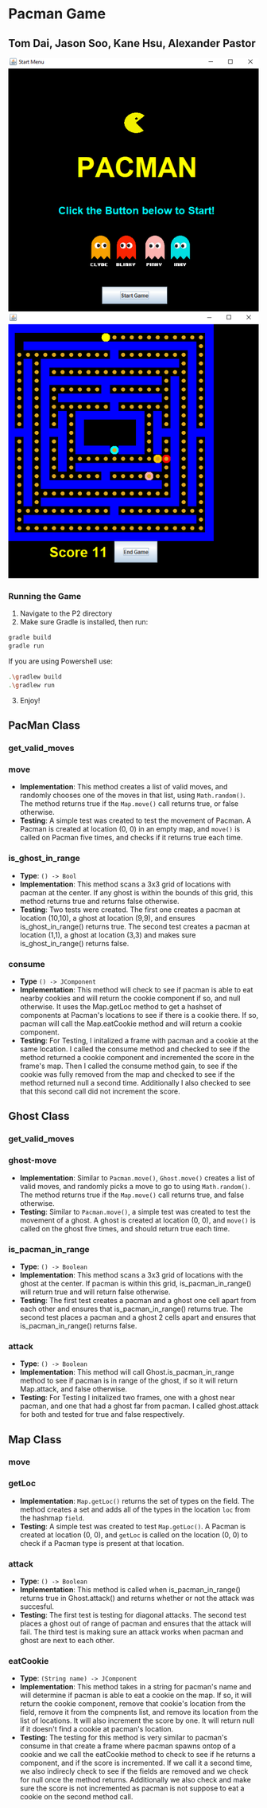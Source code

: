 # Pacman Game

## Tom Dai, Jason Soo, Kane Hsu, Alexander Pastor

![alt](./Projects/P2/app/src/main/resources/start.png)
![alt](./Projects/P2/app/src/main/resources/game.png)
### Running the Game
1. Navigate to the P2 directory
2. Make sure Gradle is installed, then run:
```bash
gradle build
gradle run
```

If you are using Powershell use:
```bash
.\gradlew build
.\gradlew run
```
3. Enjoy!

## PacMan Class

### get_valid_moves

### move

- **Implementation**: This method creates a list of valid moves, and randomly chooses one of the moves in that list, using `Math.random()`. The method returns true if the `Map.move()` call returns true, or false otherwise.
- **Testing**: A simple test was created to test the movement of Pacman. A Pacman is created at location (0, 0) in an empty map, and `move()` is called on Pacman five times, and checks if it returns true each time.

### is_ghost_in_range
- **Type**: `() -> Bool`
- **Implementation**: This method scans a 3x3 grid of locations with pacman at the center. If any ghost is within the bounds of this grid, this method returns true and returns false otherwise.
- **Testing**: Two tests were created. The first one creates a pacman at location (10,10), a ghost at location (9,9), and ensures is_ghost_in_range() returns true. The second test creates a pacman at location (1,1), a ghost at location (3,3) and makes sure is_ghost_in_range() returns false.

### consume
- **Type** `() -> JComponent`
- **Implementation**: This method will check to see if pacman is able to eat nearby cookies and will return the cookie component if so, and null otherwise. It uses the Map.getLoc method to get a hashset of components at Pacman's locations to see if there is a cookie there. If so, pacman will call the Map.eatCookie method and will return a cookie component.
- **Testing**: For Testing, I initalized a frame with pacman and a cookie at the same location. I called the consume method and checked to see if the method returned a cookie component and incremented the score in the frame's map. Then I called the consume method gain, to see if the cookie was fully removed from the map and checked to see if the method returned null a second time. Additionally I also checked to see that this second call did not increment the score. 

## Ghost Class

### get_valid_moves

### ghost-move

- **Implementation**: Similar to `Pacman.move()`, `Ghost.move()` creates a list of valid moves, and randomly picks a move to go to using `Math.random()`. The method returns true if the `Map.move()` call returns true, and false otherwise.
- **Testing**: Similar to `Pacman.move()`, a simple test was created to test the movement of a ghost. A ghost is created at location (0, 0), and `move()` is called on the ghost five times, and should return true each time.

### is_pacman_in_range
- **Type**: `() -> Boolean` 
- **Implementation**: This method scans a 3x3 grid of locations with the ghost at the center. If pacman is within this grid, is_pacman_in_range() will return true and will return false otherwise.
- **Testing**: The first test creates a pacman and a ghost one cell apart from each other and ensures that is_pacman_in_range() returns true. The second test places a pacman and a ghost 2 cells apart and ensures that is_pacman_in_range() returns false.

### attack
- **Type**: `() -> Boolean` 
- **Implementation**: This method will call Ghost.is_pacman_in_range method to see if pacman is in range of the ghost, if so it will return Map.attack, and false otherwise.
- **Testing**: For Testing I initalized two frames, one with a ghost near pacman, and one that had a ghost far from pacman. I called ghost.attack for both and tested for true and false respectively.

## Map Class

### move

### getLoc
- **Implementation**: `Map.getLoc()` returns the set of types on the field. The method creates a set and adds all of the types in the location `loc` from the hashmap `field`.
- **Testing**: A simple test was created to test `Map.getLoc()`. A Pacman is created at location (0, 0), and `getLoc` is called on the location (0, 0) to check if a Pacman type is present at that location.

### attack
- **Type**: `() -> Boolean` 
- **Implementation**: This method is called when is_pacman_in_range() returns true in Ghost.attack() and returns whether or not the attack was succesful.
- **Testing**: The first test is testing for diagonal attacks. The second test places a ghost out of range of pacman and ensures that the attack will fail. The third test is making sure an attack works when pacman and ghost are next to each other.

### eatCookie
- **Type**: `(String name) -> JComponent`
- **Implementation**: This method takes in a string for pacman's name and will determine if pacman is able to eat a cookie on the map. If so, it will return the cookie component, remove that cookie's location from the field, remove it from the compnents list, and remove its location from the list of locations. It will also increment the score by one. It will return null if it doesn't find a cookie at pacman's location.
- **Testing**: The testing for this method is very similar to pacman's consume in that create a frame where pacman spawns ontop of a cookie and we call the eatCookie method to check to see if he returns a component, and if the score is incremented. If we call it a second time, we also indirecly check to see if the fields are removed and we check for null once the method returns. Additionally we also check and make sure the score is not incremented as pacman is not suppose to eat a cookie on the second method call.
